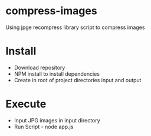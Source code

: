 # compress-images
Using jpge recompress library script to compress images

# Install
* Download repository
* NPM install to install dependencies
* Create in root of project directories input and output

# Execute
* Input JPG images in input directory
* Run Script - node app.js

